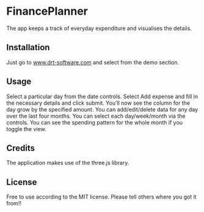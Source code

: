 # FinancePlanner
The app keeps a track of everyday expenditure and visualises the details.

## Installation

Just go to www.drt-software.com and select from the demo section.

## Usage

Select a particular day from the date controls.
Select Add expense and fill in the necessary details and click submit.
You'll now see the column for the day grow by the specified amount.
You can add/edit/delete data for any day over the last four months.
You can select each day/week/month via the controls.
You can see the spending pattern for the whole month if you toggle the view.

## Credits

The application makes use of the three.js library.

## License

Free to use according to the MIT license. Please tell others where you got it from!!
